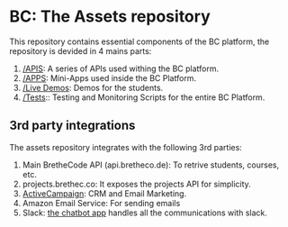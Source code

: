 # BC: The Assets repository

This repository contains essential components of the BC platform, the repository is devided in 4 mains parts:

1. [/APIS](../apis/README.md): A series of APIs used withing the BC platform.
2. [/APPS](../apps/README.md): Mini-Apps used inside the BC Platform.
3. [/Live Demos](../live-demos/README.md): Demos for the students.
4. [/Tests](../tests/README.md):: Testing and Monitoring Scripts for the entire BC Platform.

## 3rd party integrations

The assets repository integrates with the following 3rd parties:
1. Main BretheCode API (api.bretheco.de): To retrive students, courses, etc.
2. projects.brethec.co: It exposes the projects API for simplicity.
3. [ActiveCampaign](./ActiveCampaign.md): CRM and Email Marketing.
4. Amazon Email Service: For sending emails
5. Slack: [the chatbot app](../apps/chatbot) handles all the communications with slack.
